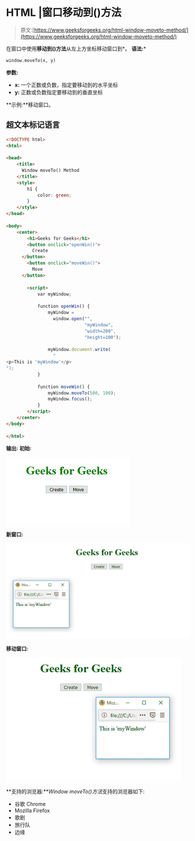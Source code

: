 # HTML |窗口移动到()方法

> 原文:[https://www.geeksforgeeks.org/html-window-moveto-method/](https://www.geeksforgeeks.org/html-window-moveto-method/)

在窗口中使用**移动到()方法**从左上方坐标移动窗口到*。
**语法:*** 

```html
window.moveTo(x, y)
```

**参数:**

*   **x:** 一个正数或负数，指定要移动到的水平坐标
*   **y:** 正数或负数指定要移动到的垂直坐标

**示例:**移动窗口。

## 超文本标记语言

```html
<!DOCTYPE html>
<html>

<head>
    <title>
      Window moveTo() Method
    </title>
    <style>
        h1 {
            color: green;
        }
    </style>
</head>

<body>
    <center>
        <h1>Geeks for Geeks</h1>
        <button onclick="openWin()">
          Create
      </button>
        <button onclick="moveWin()">
          Move
      </button>

        <script>
            var myWindow;

            function openWin() {
                myWindow =
                  window.open("",
                              "myWindow",
                              "width=200",
                              "height=100");

                myWindow.document.write(
                  "
<p>This is 'myWindow'</p>
");
            }

            function moveWin() {
                myWindow.moveTo(500, 100);
                myWindow.focus();
            }
        </script>
    </center>
</body>

</html>
```

**输出:**
**初始:**

![](img/59359dfbb7537cbb49708afae3fc47d8.png)

**新窗口:**

![](img/58de247970de6a2e61c347ff687c2db1.png)

**移动窗口:**

![](img/2d71506848b7298519e63f3d04301661.png)

**支持的浏览器:***Window moveTo()方法*支持的浏览器如下:

*   谷歌 Chrome
*   Mozilla Firefox
*   歌剧
*   旅行队
*   边缘